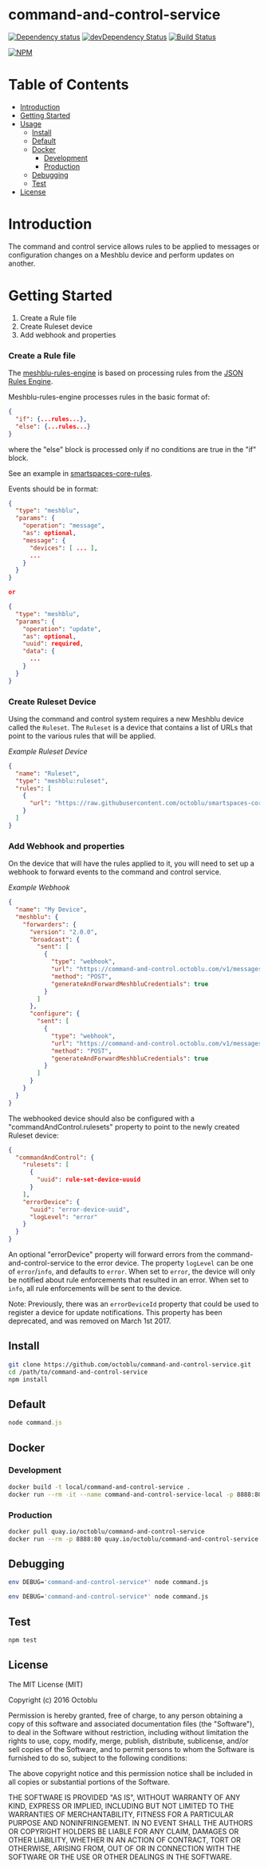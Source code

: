# command-and-control-service

[![Dependency status](http://img.shields.io/david/octoblu/command-and-control-service.svg?style=flat)](https://david-dm.org/octoblu/command-and-control-service)
[![devDependency Status](http://img.shields.io/david/dev/octoblu/command-and-control-service.svg?style=flat)](https://david-dm.org/octoblu/command-and-control-service#info=devDependencies)
[![Build Status](http://img.shields.io/travis/octoblu/command-and-control-service.svg?style=flat)](https://travis-ci.org/octoblu/command-and-control-service)

[![NPM](https://nodei.co/npm/command-and-control-service.svg?style=flat)](https://npmjs.org/package/command-and-control-service)

# Table of Contents

* [Introduction](#introduction)
* [Getting Started](#getting-started)
* [Usage](#usage)
  * [Install](#install)
  * [Default](#default)
  * [Docker](#docker)
    * [Development](#development)
    * [Production](#production)
  * [Debugging](#debugging)
  * [Test](#test)
* [License](#license)

# Introduction

The command and control service allows rules to be applied to messages or configuration changes
on a Meshblu device and perform updates on another.

# Getting Started

1. Create a Rule file
1. Create Ruleset device
1. Add webhook and properties

### Create a Rule file

The [meshblu-rules-engine](https://github.com/octoblu/meshblu-rules-engine) is based on processing rules from
the [JSON Rules Engine](https://github.com/cachecontrol/json-rules-engine).

Meshblu-rules-engine processes rules in the basic format of:

```json
{
  "if": {...rules...},
  "else": {...rules...}
}
```

where the "else" block is processed only if no conditions are true in the "if" block.

See an example in [smartspaces-core-rules](https://github.com/octoblu/smartspaces-core-rules/blob/master/hue-button-start-meeting-or-skype/action.json).

Events should be in format:

```json
{
  "type": "meshblu",
  "params": {
    "operation": "message",
    "as": optional,
    "message": {
      "devices": [ ... ],
      ...
    }
  }
}

or

{
  "type": "meshblu",
  "params": {
    "operation": "update",
    "as": optional,
    "uuid": required,
    "data": {
      ...
    }
  }
}  
```

### Create Ruleset Device
Using the command and control system requires a new Meshblu device called the `Ruleset`. The `Ruleset`
is a device that contains a list of URLs that point to the various rules that will be applied.

*Example Ruleset Device*
```json
{
  "name": "Ruleset",
  "type": "meshblu:ruleset",
  "rules": [
    {
      "url": "https://raw.githubusercontent.com/octoblu/smartspaces-core-rules/master/hue-button-start-meeting-or-skype/action.json"
    }
  ]
}
```

### Add Webhook and properties

On the device that will have the rules applied to it, you will need to set up a webhook to forward events to the command and control service.

*Example Webhook*
```json
{
  "name": "My Device",
  "meshblu": {
    "forwarders": {
      "version": "2.0.0",
      "broadcast": {
        "sent": [
          {
            "type": "webhook",
            "url": "https://command-and-control.octoblu.com/v1/messages",
            "method": "POST",
            "generateAndForwardMeshbluCredentials": true
          }
        ]
      },
      "configure": {
        "sent": [
          {
            "type": "webhook",
            "url": "https://command-and-control.octoblu.com/v1/messages",
            "method": "POST",
            "generateAndForwardMeshbluCredentials": true
          }
        ]
      }
    }
  }
}
```

The webhooked device should also be configured with a "commandAndControl.rulesets" property to point to the newly created Ruleset device:

```json
{
  "commandAndControl": {
    "rulesets": [
      {
        "uuid": rule-set-device-uuuid
      }
    ],
    "errorDevice": {
      "uuid": "error-device-uuid",
      "logLevel": "error"
    }
  }
}
```

An optional "errorDevice" property will forward errors from the command-and-control-service to the error device. The property `logLevel` can be one of `error`/`info`, and defaults to `error`. When set to `error`, the device will only be notified about rule enforcements that resulted in an error. When set to `info`, all rule enforcements will be sent to the device.

Note: Previously, there was an `errorDeviceId` property that could be used to register a device for update notifications. This property has been deprecated, and was removed on March 1st 2017.


## Install

```bash
git clone https://github.com/octoblu/command-and-control-service.git
cd /path/to/command-and-control-service
npm install
```

## Default

```javascript
node command.js
```

## Docker

### Development

```bash
docker build -t local/command-and-control-service .
docker run --rm -it --name command-and-control-service-local -p 8888:80 local/command-and-control-service
```

### Production

```bash
docker pull quay.io/octoblu/command-and-control-service
docker run --rm -p 8888:80 quay.io/octoblu/command-and-control-service
```

## Debugging

```bash
env DEBUG='command-and-control-service*' node command.js
```

```bash
env DEBUG='command-and-control-service*' node command.js
```

## Test

```bash
npm test
```

## License

The MIT License (MIT)

Copyright (c) 2016 Octoblu

Permission is hereby granted, free of charge, to any person obtaining a copy
of this software and associated documentation files (the "Software"), to deal
in the Software without restriction, including without limitation the rights
to use, copy, modify, merge, publish, distribute, sublicense, and/or sell
copies of the Software, and to permit persons to whom the Software is
furnished to do so, subject to the following conditions:

The above copyright notice and this permission notice shall be included in all
copies or substantial portions of the Software.

THE SOFTWARE IS PROVIDED "AS IS", WITHOUT WARRANTY OF ANY KIND, EXPRESS OR
IMPLIED, INCLUDING BUT NOT LIMITED TO THE WARRANTIES OF MERCHANTABILITY,
FITNESS FOR A PARTICULAR PURPOSE AND NONINFRINGEMENT. IN NO EVENT SHALL THE
AUTHORS OR COPYRIGHT HOLDERS BE LIABLE FOR ANY CLAIM, DAMAGES OR OTHER
LIABILITY, WHETHER IN AN ACTION OF CONTRACT, TORT OR OTHERWISE, ARISING FROM,
OUT OF OR IN CONNECTION WITH THE SOFTWARE OR THE USE OR OTHER DEALINGS IN THE
SOFTWARE.
